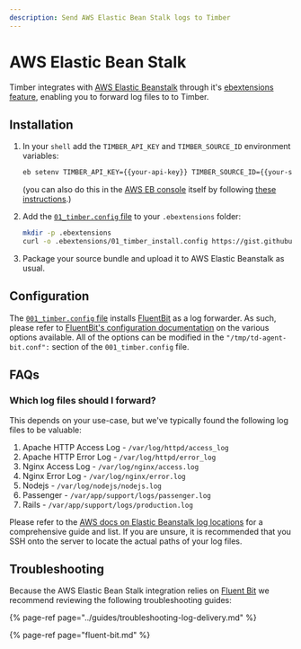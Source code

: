 ```yaml
---
description: Send AWS Elastic Bean Stalk logs to Timber
---
```


# AWS Elastic Bean Stalk

Timber integrates with [AWS Elastic Beanstalk](https://aws.amazon.com/elasticbeanstalk/) through it's [ebextensions feature](https://docs.aws.amazon.com/elasticbeanstalk/latest/dg/ebextensions.html), enabling you to forward log files to to Timber.

## Installation

1. In your `shell` add the `TIMBER_API_KEY` and `TIMBER_SOURCE_ID` environment variables:  


   ```bash
   eb setenv TIMBER_API_KEY={{your-api-key}} TIMBER_SOURCE_ID={{your-source-id}}
   ```

   \(you can also do this in the [AWS EB console](https://console.aws.amazon.com/elasticbeanstalk) itself by following [these instructions](https://docs.aws.amazon.com/elasticbeanstalk/latest/dg/environments-cfg-softwaresettings.html#environments-cfg-softwaresettings-console).\)

2. Add the [`01_timber.config` file](https://gist.github.com/binarylogic/26f97f4ef3589bdbdd14e65fd4c002a8) to your `.ebextensions` folder:  


   ```bash
   mkdir -p .ebextensions
   curl -o .ebextensions/01_timber_install.config https://gist.githubusercontent.com/binarylogic/26f97f4ef3589bdbdd14e65fd4c002a8/raw/49d415d2d551d73bf92011dde8b15face1d11b83/001_timber.config
   ```

3. Package your source bundle and upload it to AWS Elastic Beanstalk as usual.

## Configuration

The [`001_timber.config` file](https://gist.github.com/binarylogic/26f97f4ef3589bdbdd14e65fd4c002a8) installs [FluentBit](http://fluentbit.org/) as a log forwarder. As such, please refer to [FluentBit's configuration documentation](https://docs.fluentbit.io/manual/configuration) on the various options available. All of the options can be modified in the `"/tmp/td-agent-bit.conf":` section of the `001_timber.config` file.

## FAQs

### Which log files should I forward?

This depends on your use-case, but we've typically found the following log files to be valuable:

1. Apache HTTP Access Log - `/var/log/httpd/access_log`
2. Apache HTTP Error Log - `/var/log/httpd/error_log`
3. Nginx Access Log - `/var/log/nginx/access.log`
4. Nginx Error Log - `/var/log/nginx/error.log`
5. Nodejs - `/var/log/nodejs/nodejs.log`
6. Passenger - `/var/app/support/logs/passenger.log`
7. Rails - `/var/app/support/logs/production.log`

Please refer to the [AWS docs on Elastic Beanstalk log locations](http://docs.aws.amazon.com/elasticbeanstalk/latest/dg/using-features.logging.html#health-logs-instancelocation) for a comprehensive guide and list. If you are unsure, it is recommended that you SSH onto the server to locate the actual paths of your log files.

## Troubleshooting

Because the AWS Elastic Bean Stalk integration relies on [Fluent Bit](fluent-bit.md) we recommend reviewing the following troubleshooting guides:

{% page-ref page="../guides/troubleshooting-log-delivery.md" %}

{% page-ref page="fluent-bit.md" %}

